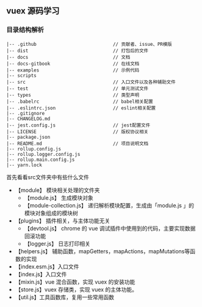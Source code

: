 ## vuex 源码学习


### 目录结构解析
~~~
|-- .github                            // 贡献者、issue、PR模版
|-- dist                               // 打包后的文件
|-- docs                               // 文档
|-- docs-gitbook                       // 在线文档
|-- examples                           // 示例代码
|-- scripts
|-- src                                // 入口文件以及各种辅助文件
|-- test                               // 单元测试文件
|-- types                              // 类型声明
|-- .babelrc                           // babel相关配置
|-- .eslintrc.json                     // eslint相关配置
|-- .gitignore
|-- CHANGELOG.md
|-- jest.config.js                     // jest配置文件
|-- LICENSE                            // 版权协议相关
|-- package.json
|-- README.md                          // 项目说明文档
|-- rollup.config.js
|-- rollup.logger.config.js
|-- rollup.main.config.js
|-- yarn.lock
~~~

首先看看src文件夹中有些什么文件
- 【module】 模块相关处理的文件夹
  + 【module.js】 生成模块对象
  + 【module-collection.js】 递归解析模块配置，生成由「module.js 」的模块对象组成的模块树
- 【plugins】 插件相关，与主体功能无关
  + 【devtool.js】 chrome 的 vue 调试插件中使用到的代码，主要实现数据回滚功能
  + 【logger.js】 日志打印相关
- 【helpers.js】 辅助函数，mapGetters，mapActions，mapMutations等函数的实现
- 【index.esm.js】入口文件
- 【index.js】入口文件
- 【mixin.js】vue 混合函数，实现 vuex 的安装功能
- 【store.js】vuex 存储类，实现 vuex 的主体功能。
- 【util.js】工具函数库，复用一些常用函数


